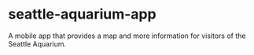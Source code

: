 # seattle-aquarium-app
A mobile app that provides a map and more information for visitors of the Seattle Aquarium.
